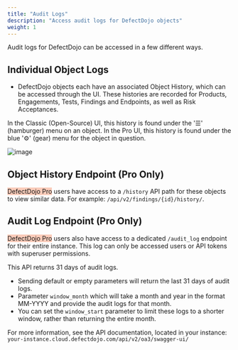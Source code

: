 ```yaml
---
title: "Audit Logs"
description: "Access audit logs for DefectDojo objects"
weight: 1
---
```


Audit logs for DefectDojo can be accessed in a few different ways.

## Individual Object Logs
* DefectDojo objects each have an associated Object History, which can be accessed through the UI.  These histories are recorded for Products, Engagements, Tests, Findings and Endpoints, as well as Risk Acceptances.

In the Classic (Open-Source) UI, this history is found under the '☰' (hamburger) menu on an object.  In the Pro UI, this history is found under the blue '⚙️' (gear) menu for the object in question.

![image](images/view_history_ui.png)

## Object History Endpoint (Pro Only)

<span style="background-color:rgba(242, 86, 29, 0.3)">DefectDojo Pro</span> users have access to a `/history` API path for these objects to view similar data.  For example: `/api/v2/findings/{id}/history/`.

## Audit Log Endpoint (Pro Only)

<span style="background-color:rgba(242, 86, 29, 0.3)">DefectDojo Pro</span> users also have access to a dedicated `/audit_log` endpoint for their entire instance.  This log can only be accessed users or API tokens with superuser permissions.

This API returns 31 days of audit logs.

* Sending default or empty parameters will return the last 31 days of audit logs.
* Parameter `window_month` which will take a month and year in the format MM-YYYY and provide the audit logs for that month.
* You can set the `window_start` parameter to limit these logs to a shorter window, rather than returning the entire month.

For more information, see the API documentation, located in your instance: `your-instance.cloud.defectdojo.com/api/v2/oa3/swagger-ui/`